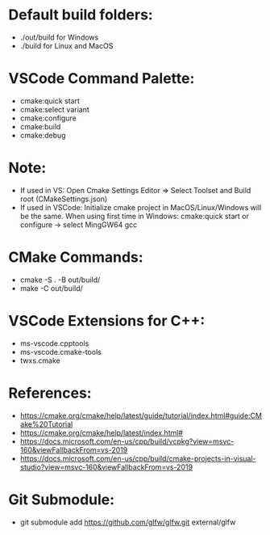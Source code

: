 # Default build folders:

- ./out/build for Windows
- ./build for Linux and MacOS

# VSCode Command Palette:

- cmake:quick start
- cmake:select variant
- cmake:configure
- cmake:build
- cmake:debug

# Note:
- If used in VS: Open Cmake Settings Editor => Select Toolset and Build root (CMakeSettings.json)
- If used in VSCode: Initialize cmake project in MacOS/Linux/Windows will be the same. When using first time in Windows: cmake:quick start or configure -> select MingGW64 gcc

# CMake Commands:

- cmake -S . -B out/build/
- make -C out/build/

# VSCode Extensions for C++:

- ms-vscode.cpptools
- ms-vscode.cmake-tools
- twxs.cmake

# References:

- https://cmake.org/cmake/help/latest/guide/tutorial/index.html#guide:CMake%20Tutorial
- https://cmake.org/cmake/help/latest/index.html#
- https://docs.microsoft.com/en-us/cpp/build/vcpkg?view=msvc-160&viewFallbackFrom=vs-2019
- https://docs.microsoft.com/en-us/cpp/build/cmake-projects-in-visual-studio?view=msvc-160&viewFallbackFrom=vs-2019

# Git Submodule:

- git submodule add https://github.com/glfw/glfw.git external/glfw